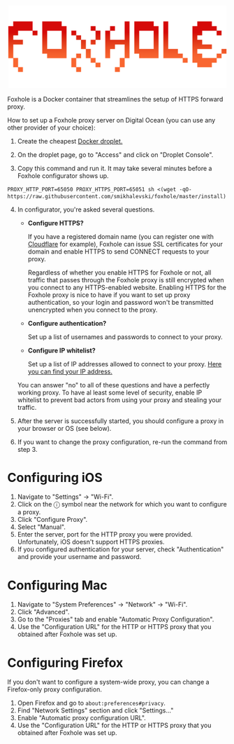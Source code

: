 <p align="center">
  <a href="#readme"><img src="./assets/logo.png" alt="Foxhole" width="500"></a>
</p>

Foxhole is a Docker container that streamlines the setup of HTTPS forward proxy.

How to set up a Foxhole proxy server on Digital Ocean (you can use any other provider of your choice):

1. Create the cheapest [Docker droplet.](https://marketplace.digitalocean.com/apps/docker)

2. On the droplet page, go to "Access" and click on "Droplet Console".

3. Copy this command and run it. It may take several minutes before a Foxhole configurator shows up.

```shell
PROXY_HTTP_PORT=65050 PROXY_HTTPS_PORT=65051 sh <(wget -qO- https://raw.githubusercontent.com/smikhalevski/foxhole/master/install)
```

4. In configurator, you're asked several questions.

    - **Configure HTTPS?**

      If you have a registered domain name (you can register one with
      [Cloudflare](https://www.cloudflare.com/products/registrar/) for example), Foxhole can issue SSL certificates for
      your domain and enable HTTPS to send CONNECT requests to your proxy.

      Regardless of whether you enable HTTPS for Foxhole or not, all traffic that passes through the Foxhole proxy is
      still encrypted when you connect to any HTTPS-enabled website. Enabling HTTPS for the Foxhole proxy is nice to
      have if you want to set up proxy authentication, so your login and password won't be transmitted unencrypted when
      you connect to the proxy.

    - **Configure authentication?**

      Set up a list of usernames and passwords to connect to your proxy.

    - **Configure IP whitelist?**

      Set up a list of IP addresses allowed to connect to your proxy.
      [Here you can find your IP address.](https://whatismyipaddress.com/)

   You can answer "no" to all of these questions and have a perfectly working proxy. To have al least some level of
   security, enable IP whitelist to prevent bad actors from using your proxy and stealing your traffic.

5. After the server is successfully started, you should configure a proxy in your browser or OS (see below).

6. If you want to change the proxy configuration, re-run the command from step 3.

# Configuring iOS

1. Navigate to "Settings" → "Wi-Fi".
2. Click on the ⓘ symbol near the network for which you want to configure a proxy.
3. Click "Configure Proxy".
4. Select "Manual".
5. Enter the server, port for the HTTP proxy you were provided. Unfortunately, iOS doesn't support HTTPS proxies.
6. If you configured authentication for your server, check "Authentication" and provide your username and password.

# Configuring Mac

1. Navigate to "System Preferences" → "Network" → "Wi-Fi".
2. Click "Advanced".
3. Go to the "Proxies" tab and enable "Automatic Proxy Configuration".
4. Use the "Configuration URL" for the HTTP or HTTPS proxy that you obtained after Foxhole was set up.

# Configuring Firefox

If you don't want to configure a system-wide proxy, you can change a Firefox-only proxy configuration.

1. Open Firefox and go to `about:preferences#privacy`.
2. Find "Network Settings" section and click "Settings…"
3. Enable "Automatic proxy configuration URL".
4. Use the "Configuration URL" for the HTTP or HTTPS proxy that you obtained after Foxhole was set up.
